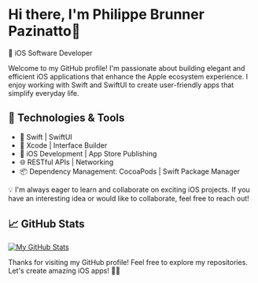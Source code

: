 # Hi there, I'm Philippe Brunner Pazinatto👋

🚀 iOS Software Developer 

Welcome to my GitHub profile! I'm passionate about building elegant and efficient iOS applications that enhance the Apple ecosystem experience. I enjoy working with Swift and SwiftUI to create user-friendly apps that simplify everyday life.

## 🧰 Technologies & Tools

- 🔨 Swift | SwiftUI 
- 🧱 Xcode | Interface Builder
- 📱 iOS Development | App Store Publishing
- 🌐 RESTful APIs | Networking
- 📦 Dependency Management: CocoaPods | Swift Package Manager

💡 I'm always eager to learn and collaborate on exciting iOS projects. If you have an interesting idea or would like to collaborate, feel free to reach out!


## 📈 GitHub Stats

[![My GitHub Stats](https://github-readme-stats.vercel.app/api?username=iPhilippe&show_icons=true&theme=dark)](https://github.com/iPhilippe)

Thanks for visiting my GitHub profile! Feel free to explore my repositories. Let's create amazing iOS apps! 📱🚀
